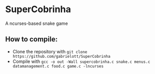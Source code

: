 # SuperCobrinha
A ncurses-based snake game

## How to compile:
* Clone the repository with `git clone https://github.com/gabrielott/SuperCobrinha`
* Compile with `gcc -o out -Wall supercobrinha.c snake.c menus.c datamanagement.c food.c game.c -lncurses`
